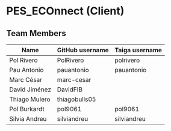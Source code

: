 # PES_ECOnnect (Client)

## Team Members
| Name | GitHub username | Taiga username |
| --- | --- | --- |
| Pol Rivero | PolRivero | polrivero |
| Pau Antonio | pauantonio | pauantonio |
| Marc César | marc-cesar |  |
| David Jiménez | DavidFIB |  |
| Thiago Mulero | thiagobulls05 |  |
| Pol Burkardt | pol9061 | pol9061 |
| Silvia Andreu | silviandreu | silviandreu |
